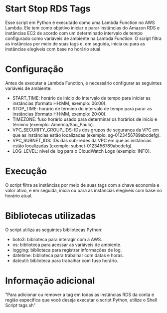 # Start Stop RDS Tags
Esse script em Python é executado como uma Lambda Function no AWS Lambda. Ele tem como objetivo iniciar e parar instâncias do Amazon RDS e instâncias EC2 de acordo com um determinado intervalo de tempo configurado como variáveis de ambiente na Lambda Function. O script filtra as instâncias por meio de suas tags e, em seguida, inicia ou para as instâncias elegíveis com base no horário atual.

# Configuração
Antes de executar a Lambda Function, é necessário configurar as seguintes variáveis de ambiente:

- START_TIME: horário de início do intervalo de tempo para iniciar as instâncias (formato HH:MM, exemplo: 06:00).
- STOP_TIME: horário de término do intervalo de tempo para parar as instâncias (formato HH:MM, exemplo: 20:00).
- TIMEZONE: fuso horário usado para determinar os horários de início e término (exemplo: America/Sao_Paulo).
- VPC_SECURITY_GROUP_IDS: IDs dos grupos de segurança da VPC em que as instâncias estão localizadas (exemplo: sg-0123456789abcdefg).
- VPC_SUBNET_IDS: IDs das sub-redes da VPC em que as instâncias estão localizadas (exemplo: subnet-0123456789abcdefg).
- LOG_LEVEL: nível de log para o CloudWatch Logs (exemplo: INFO).

# Execução
O script filtra as instâncias por meio de suas tags com a chave economia e valor ativo, e em seguida, inicia ou para as instâncias elegíveis com base no horário atual.

# Bibliotecas utilizadas
O script utiliza as seguintes bibliotecas Python:

- boto3: biblioteca para interagir com a AWS.
- os: biblioteca para acessar as variáveis de ambiente.
- logging: biblioteca para registrar informações de log.
- datetime: biblioteca para trabalhar com datas e horas.
- dateutil: biblioteca para trabalhar com fuso horário.

# Informação adicional
"Para adicionar ou remover a tag em todas as instâncias RDS da conta e região específica que você deseja executar o script Python, utilize o Shell Script tags.sh"
